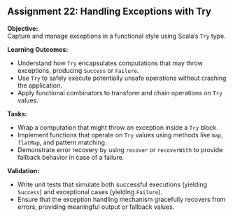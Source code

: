 ## Assignment 22: Handling Exceptions with Try

**Objective:**  
Capture and manage exceptions in a functional style using Scala’s `Try` type.

**Learning Outcomes:**  
- Understand how `Try` encapsulates computations that may throw exceptions, producing `Success` or `Failure`.  
- Use `Try` to safely execute potentially unsafe operations without crashing the application.  
- Apply functional combinators to transform and chain operations on `Try` values.

**Tasks:**  
- Wrap a computation that might throw an exception inside a `Try` block.  
- Implement functions that operate on `Try` values using methods like `map`, `flatMap`, and pattern matching.  
- Demonstrate error recovery by using `recover` or `recoverWith` to provide fallback behavior in case of a failure.

**Validation:**  
- Write unit tests that simulate both successful executions (yielding `Success`) and exceptional cases (yielding `Failure`).  
- Ensure that the exception handling mechanism gracefully recovers from errors, providing meaningful output or fallback values.
